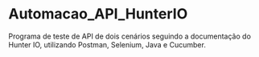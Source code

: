 # Automacao_API_HunterIO
Programa de teste de API de dois cenários seguindo a documentação do Hunter IO, utilizando Postman, Selenium, Java e Cucumber.
